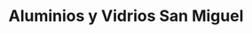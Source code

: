 ---
title: "Aluminios y Vidrios San Miguel"
url: /san-miguel/aluminios-y-vidrios-san-miguel/
shop: Allgemein
---